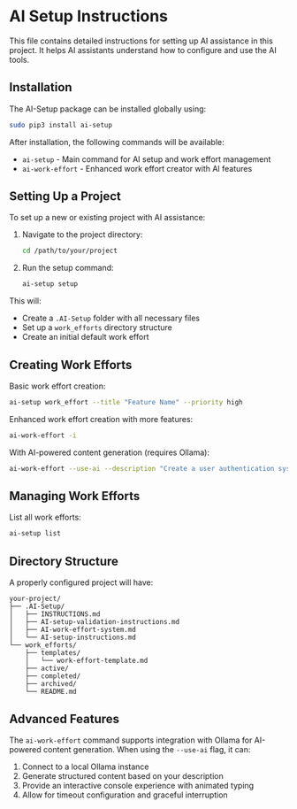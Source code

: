 # AI Setup Instructions

This file contains detailed instructions for setting up AI assistance in this project.
It helps AI assistants understand how to configure and use the AI tools.

## Installation

The AI-Setup package can be installed globally using:

```bash
sudo pip3 install ai-setup
```

After installation, the following commands will be available:
- `ai-setup` - Main command for AI setup and work effort management
- `ai-work-effort` - Enhanced work effort creator with AI features

## Setting Up a Project

To set up a new or existing project with AI assistance:

1. Navigate to the project directory:
   ```bash
   cd /path/to/your/project
   ```

2. Run the setup command:
   ```bash
   ai-setup setup
   ```

This will:
- Create a `.AI-Setup` folder with all necessary files
- Set up a `work_efforts` directory structure
- Create an initial default work effort

## Creating Work Efforts

Basic work effort creation:
```bash
ai-setup work_effort --title "Feature Name" --priority high
```

Enhanced work effort creation with more features:
```bash
ai-work-effort -i
```

With AI-powered content generation (requires Ollama):
```bash
ai-work-effort --use-ai --description "Create a user authentication system" --model phi3
```

## Managing Work Efforts

List all work efforts:
```bash
ai-setup list
```

## Directory Structure

A properly configured project will have:

```
your-project/
├── .AI-Setup/
│   ├── INSTRUCTIONS.md
│   ├── AI-setup-validation-instructions.md
│   ├── AI-work-effort-system.md
│   └── AI-setup-instructions.md
└── work_efforts/
    ├── templates/
    │   └── work-effort-template.md
    ├── active/
    ├── completed/
    ├── archived/
    └── README.md
```

## Advanced Features

The `ai-work-effort` command supports integration with Ollama for AI-powered content generation. When using the `--use-ai` flag, it can:

1. Connect to a local Ollama instance
2. Generate structured content based on your description
3. Provide an interactive console experience with animated typing
4. Allow for timeout configuration and graceful interruption
